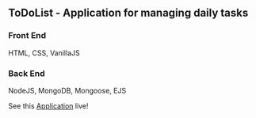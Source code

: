 ## ToDoList - Application for managing daily tasks

### Front End
HTML, CSS, VanillaJS

### Back End
NodeJS, MongoDB, Mongoose, EJS

See this [Application](https://safe-lowlands-53550.herokuapp.com/) live!

